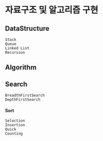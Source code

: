 # 자료구조 및 알고리즘 구현

## DataStructure
```
Stack
Queue
Linked List
Recursion
```

## Algorithm
## Search
```
BreadthFirstSearch
DepthFirstSearch
```
#### Sort
```
Selection
Insertion
Quick
Counting
```

